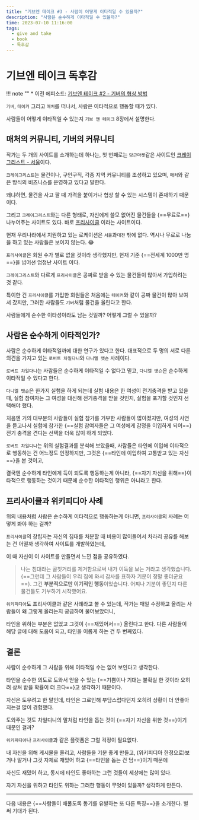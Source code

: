 ```yaml
---
title: "기브엔 테이크 #3 - 사람이 어떻게 이타적일 수 있을까?"
description: "사람은 순수하게 이타적일 수 있을까?"
time: 2023-07-10 11:16:00
tags:
  - give and take
  - book
  - 독후감
---
```



# 기브엔 테이크 독후감

!!! note ""
    * 이전 에피소드: [기브엔 테이크 #2 - 기버의 협상 방법](/fromitive-diary/diary/2023-07-09-book)

`기버`, `테이커` 그리고 `매처`를 떠나서, 사람은 이타적으로 행동할 때가 있다.

사람들이 어떻게 이타적일 수 있는지 `기브 앤 테이크` 8장에서 설명한다.


## 매처의 커뮤니티, 기버의 커뮤니티

작가는 두 개의 사이트를 소개하는데 하나는, 첫 번째로는 `당근마켓`같은 사이트인 [크레이그리스트 - 서울](https://seoul.craigslist.org/)이다. 

`크레이그리스트`는 물건이나, 구인구직, 각종 지역 커뮤니티를 조성하고 있으며, `매처`와 같은 방식의 비즈니스를 운영하고 있다고 말한다.

왜냐하면, 물건을 사고 팔 때 가격을 붙이거나 협상 할 수 있는 시스템이 존재하기 때문이다.

그리고 `크레이그리스트`와는 다른 형태로, 자신에게 쓸모 없어진 물건들을 {==무료로==} 나누어주는 사이트도 있다. 바로 [프리사이클](https://www.freecycle.org/) 이라는 사이트이다.

현재 우리나라에서 지원하고 있는 로케이션은 `서울`과`대전` 밖에 없다. 역시나 무료로 나눔을 하고 있는 사람들은 보이지 않는다. 😂

`프리사이클`은 회원 수가 별로 없을 것이라 생각했지만, 현재 기준 {==전세계 1000만 명==}을 넘어선 엄청난 사이트 이다.

`크레이그리스트`와 다르게 `프리사이클`은 공짜로 받을 수 있는 물건들이 많아서 가입하려는 것 같다.

특이한 건 `프리사이클`를 가입한 회원들은 처음에는 `테이커`와 같이 공짜 물건이 많아 보여서 갔지만, 그러한 사람들도 `기버`처럼 물건을 올린다고 한다. 

사람들에게 순수한 이타성이라도 남는 것일까? 어떻게 그럴 수 있을까?


## 사람은 순수하게 이타적인가? 

사람은 순수하게 이타적일까에 대한 연구가 있다고 한다. 대표적으로 두 명의 서로 다른 의견을 가지고 있는 `로버트 차일다니`와 `다니엘 뱃슨` 사례이다.

`로버트 차일다니`는 사람들은 순수하게 이타적일 수 없다고 믿고, `다니엘 뱃슨`은 순수하게 이타적일 수 있다고 한다.

`다니엘 뱃슨`은 한가지 실험을 하게 되는데 실험 내용은 한 여성이 전기충격을 받고 있을 때, 실험 참여자는 그 여성을 대신해 전기충격을 받을 것인지, 실험을 포기할 것인지 선택해야 했다.

처음엔 거의 대부분의 사람들이 실험 참가를 거부한 사람들이 많아졌지만, 여성의 사연을 듣고나서 실험에 참가한 {==실험 참여자들은 그 여성에게 감정을 이입하게 되어==} 전기 충격을 견디는 선택을 더욱 많이 하게 되었다. 

`로버트 차일디니`는 위의 실험결과를 분석해 보았을때, 사람들은 타인에 이입해 이타적으로 행동하는 건 어느정도 인정하지만, 그것은 {==타인에 이입하여 고통받고 있는 자신==}을 본 것이고, 

결국엔 순수하게 타인에게 득이 되도록 행동하는게 아니라, {==자기 자신을 위해==}이타적으로 행동하는 것이기 때문에 순수한 이타적인 행위은 아니라고 한다.

## 프리사이클과 위키피디아 사례

위의 내용처럼 사람은 순수하게 이타적으로 행동하는게 아니면, `프리사이클`의 사례는 어떻게 봐야 하는 걸까?

`프리사이클`의 창립자는 자신의 침대를 처분할 때 비용이 많이들어서 차라리 공유를 해보는 건 어떨까 생각하여 사이트를 개발하였는데,

이 때 자신이 이 사이트를 만들면서 느낀 점을 공유하였다.

> 나는 침대라는 골칫거리를 제거함으로써 내가 이득을 보는 거라고 생각했습니다.
> {==그런데 그 사람들이 우리 집에 와서 감사를 표하자 기분이 정말 좋더군요==}.
> 그건 **부분적으로만 이기적인 행동**이었습니다. 어찌나 기분이 좋던지 다른 물건들도 기부하기 시작했어요.

`위키피디아`도 프리사이클과 같은 사례라고 볼 수 있는데, 작가는 매일 수정하고 올리는 사람들이 왜 그렇게 올리는지 궁금하여 물어보았더니,

타인을 위하는 부분은 없었고 그것이 {==재밌어서==} 올린다고 한다. 다른 사람들이 해당 글에 대해 도움이 되고, 타인을 이롭게 하는 건 두 번째였다.


## 결론

사람이 순수하게 그 사람을 위해 이타적일 수는 없어 보인다고 생각한다.

타인을 순수한 의도로 도와서 얻을 수 있는 {==기쁨이나 기대는 불확실 한 것이라 오히려 상처 받을 확률이 더 크다==}고 생각하기 때문이다.

자신은 도우려고 한 말인데, 타인은 그로인해 부담스럽다던지 오히려 상황이 더 안좋아 지는걸 많이 경험했다.

도와주는 것도 차일디니의 말처럼 타인을 돕는 것이 {==자기 자신을 위한 것==}이기 때문인 걸까?

`위키피디아`나 `프리사이클`과 같은 플랫폼은 그럴 걱정이 필요없다.

내 자신을 위해 게시물을 올리고, 사람들을 기분 좋게 만들고, (위키피디아 한정으로)보거나 말거나 그것 자체로 재밌어 하고 {==타인을 돕는 건 덤==}이기 때문에

자신도 재밌어 하고, 동시에 타인도 좋아하는 그런 것들이 세상에는 많이 있다.

자기 자신을 위하고 타인도 위하는 그러한 행동이 무엇이 있을까? 생각하게 만든다.

---

다음 내용은 {==사람들이 배풀도록 동기를 유발하는 또 다른 특징==}을 소개한다. 벌써 기대가 된다. 